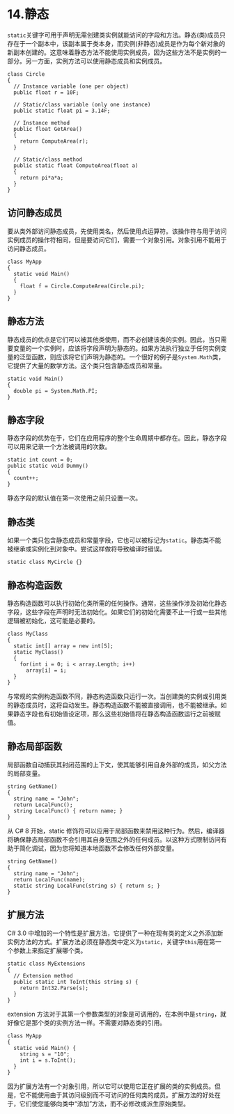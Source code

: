 # 14.静态

`static`关键字可用于声明无需创建类实例就能访问的字段和方法。静态(类)成员只存在于一个副本中，该副本属于类本身，而实例(非静态)成员是作为每个新对象的新副本创建的。这意味着静态方法不能使用实例成员，因为这些方法不是实例的一部分。另一方面，实例方法可以使用静态成员和实例成员。

```
class Circle
{
  // Instance variable (one per object)
  public float r = 10F;

  // Static/class variable (only one instance)
  public static float pi = 3.14F;

  // Instance method
  public float GetArea()
  {
    return ComputeArea(r);
  }

  // Static/class method
  public static float ComputeArea(float a)
  {
    return pi*a*a;
  }
}

```

## 访问静态成员

要从类外部访问静态成员，先使用类名，然后使用点运算符。该操作符与用于访问实例成员的操作符相同，但是要访问它们，需要一个对象引用。对象引用不能用于访问静态成员。

```
class MyApp
{
  static void Main()
  {
    float f = Circle.ComputeArea(Circle.pi);
  }
}

```

## 静态方法

静态成员的优点是它们可以被其他类使用，而不必创建该类的实例。因此，当只需要变量的一个实例时，应该将字段声明为静态的。如果方法执行独立于任何实例变量的泛型函数，则应该将它们声明为静态的。一个很好的例子是`System.Math`类，它提供了大量的数学方法。这个类只包含静态成员和常量。

```
static void Main()
{
  double pi = System.Math.PI;
}

```

## 静态字段

静态字段的优势在于，它们在应用程序的整个生命周期中都存在。因此，静态字段可以用来记录一个方法被调用的次数。

```
static int count = 0;
public static void Dummy()
{
  count++;
}

```

静态字段的默认值在第一次使用之前只设置一次。

## 静态类

如果一个类只包含静态成员和常量字段，它也可以被标记为`static`。静态类不能被继承或实例化到对象中。尝试这样做将导致编译时错误。

```
static class MyCircle {}

```

## 静态构造函数

静态构造函数可以执行初始化类所需的任何操作。通常，这些操作涉及初始化静态字段，这些字段在声明时无法初始化。如果它们的初始化需要不止一行或一些其他逻辑被初始化，这可能是必要的。

```
class MyClass
{
  static int[] array = new int[5];
  static MyClass()
  {
    for(int i = 0; i < array.Length; i++)
      array[i] = i;
  }
}

```

与常规的实例构造函数不同，静态构造函数只运行一次。当创建类的实例或引用类的静态成员时，这将自动发生。静态构造函数不能被直接调用，也不能被继承。如果静态字段也有初始值设定项，那么这些初始值将在静态构造函数运行之前被赋值。

## 静态局部函数

局部函数自动捕获其封闭范围的上下文，使其能够引用自身外部的成员，如父方法的局部变量。

```
string GetName()
{
  string name = "John";
  return LocalFunc();
  string LocalFunc() { return name; }
}

```

从 C# 8 开始，static 修饰符可以应用于局部函数来禁用这种行为。然后，编译器将确保静态局部函数不会引用其自身范围之外的任何成员。以这种方式限制访问有助于简化调试，因为您将知道本地函数不会修改任何外部变量。

```
string GetName()
{
  string name = "John";
  return LocalFunc(name);
  static string LocalFunc(string s) { return s; }
}

```

## 扩展方法

C# 3.0 中增加的一个特性是扩展方法，它提供了一种在现有类的定义之外添加新实例方法的方式。扩展方法必须在静态类中定义为`static`，关键字`this`用在第一个参数上来指定扩展哪个类。

```
static class MyExtensions
{
  // Extension method
  public static int ToInt(this string s) {
    return Int32.Parse(s);
  }
}

```

extension 方法对于其第一个参数类型的对象是可调用的，在本例中是`string`，就好像它是那个类的实例方法一样。不需要对静态类的引用。

```
class MyApp
{
  static void Main() {
    string s = "10";
    int i = s.ToInt();
  }
}

```

因为扩展方法有一个对象引用，所以它可以使用它正在扩展的类的实例成员。但是，它不能使用由于其访问级别而不可访问的任何类的成员。扩展方法的好处在于，它们使您能够向类中“添加”方法，而不必修改或派生原始类型。